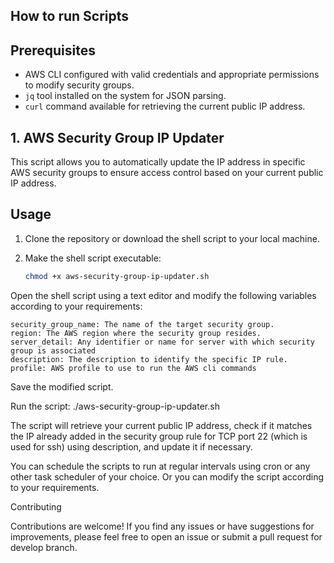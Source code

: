 ## How to run Scripts

## Prerequisites

- AWS CLI configured with valid credentials and appropriate permissions to modify security groups.
- `jq` tool installed on the system for JSON parsing.
- `curl` command available for retrieving the current public IP address.

## 1. AWS Security Group IP Updater
This script allows you to automatically update the IP address in specific AWS security groups to ensure access control based on your current public IP address.

## Usage

1. Clone the repository or download the shell script to your local machine.

2. Make the shell script executable:
   ```bash
   chmod +x aws-security-group-ip-updater.sh
Open the shell script using a text editor and modify the following variables according to your requirements:

    security_group_name: The name of the target security group.
    region: The AWS region where the security group resides.
    server_detail: Any identifier or name for server with which security group is associated
    description: The description to identify the specific IP rule.
    profile: AWS profile to use to run the AWS cli commands

Save the modified script.

Run the script: ./aws-security-group-ip-updater.sh

The script will retrieve your current public IP address, check if it matches the IP already added in the security group rule for TCP port 22 (which is used for ssh) using description, and update it if necessary.

You can schedule the scripts to run at regular intervals using cron or any other task scheduler of your choice. Or you can modify the script according to your requirements.

Contributing

Contributions are welcome! If you find any issues or have suggestions for improvements, please feel free to open an issue or submit a pull request for develop branch.
